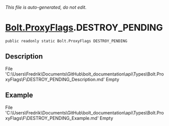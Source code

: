 *This file is auto-generated, do not edit.*

# [Bolt.ProxyFlags](Types/Bolt.ProxyFlags.md).DESTROY_PENDING
`public readonly static Bolt.ProxyFlags DESTROY_PENDING`
## Description
File 'C:\Users\Fredrik\Documents\GitHub\bolt_documentation\api\Types\Bolt.ProxyFlags\F\DESTROY_PENDING_Description.md' Empty
## Example
File 'C:\Users\Fredrik\Documents\GitHub\bolt_documentation\api\Types\Bolt.ProxyFlags\F\DESTROY_PENDING_Example.md' Empty
